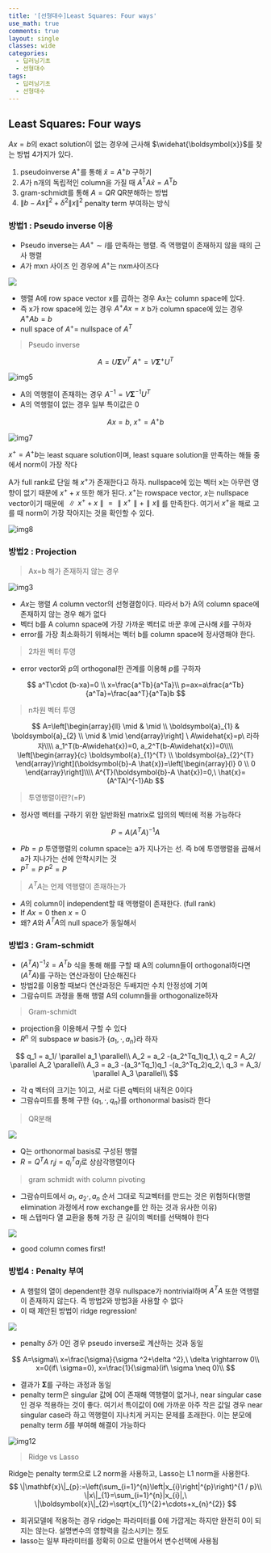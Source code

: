 ```yaml
--- 
title: '[선형대수]Least Squares: Four ways'
use_math: true
comments: true
layout: single
classes: wide
categories:
  - 딥러닝기초
  - 선형대수
tags:
  - 딥러닝기초
  - 선형대수
---
```



## Least Squares: Four ways

$Ax=b$의 exact solution이 없는 경우에 근사해 $\widehat{\boldsymbol{x}}$를 찾는 방법 4가지가 있다.

1. pseudoinverse $A^+$를 통해 $\widehat{x}=A^{+} b$ 구하기
2. $A$가 n개의 독립적인 column을 가질 때 $A^{\mathrm{T}} A \widehat{x}=A^{\mathrm{T}} b$
3. gram-schmidt를 통해 $A=Q R$ QR분해하는 방법
4. $\|b-A x\|^{2}+\delta^{2}\|x\|^{2}$ penalty term 부여하는 방식

### 방법1 :  Pseudo inverse 이용

- Pseudo inverse는 $AA^{+} \sim I$를 만족하는 행렬. 즉 역행렬이 존재하지 않을 때의 근사 행렬
- $A$가 mxn 사이즈 인 경우에 $A^{+}$는 nxm사이즈다

![](http://whdbfla6.github.io/assets/linear-algebra/img6.PNG)

- 행렬 A에 row space vector x를 곱하는 경우 Ax는 column space에 있다. 
- 즉 x가 row space에 있는 경우 $A^{+}Ax=x$ b가 column space에 있는 경우  $A^{+}Ab=b$
- null space of $A^{+} =$ nullspace of $A^T$

> Pseudo inverse 

$$
A=U\boldsymbol{\Sigma} V^T \ A^{+}=V\boldsymbol{\Sigma}^{+}  U^T
$$

![img5](http://whdbfla6.github.io/assets/linear-algebra/img5.PNG)

- A의 역행렬이 존재하는 경우 $A^{-1}=V\boldsymbol{\Sigma}^{-1}  U^T$
- A의 역행렬이 없는 경우 일부 특이값은 0 

$$
Ax=b,\  x^+=A^{+}b
$$

![img7](http://whdbfla6.github.io/assets/linear-algebra/img7.PNG)

$x^{+}=A^{+}b$는 least square solution이며, least square solution을 만족하는 해들 중에서 norm이 가장 작다

A가 full rank로 단일 해 $x^{+}$가 존재한다고 하자. nullspace에 있는 벡터 x는 아무런 영향이 없기 때문에 $x^{+} +x$ 또한 해가 된다. $x^{+}$는 rowspace vector, $x$는 nullspace vector이기 때문에 $\parallel x^{+} + x \parallel = \parallel x^{+} \parallel + \parallel x \parallel$ 를 만족한다.  여기서 $x^{+}$을 해로 고를 때 norm이 가장 작아지는 것을 확인할 수 있다.

![img8](http://whdbfla6.github.io/assets/linear-algebra/img8.PNG)

### 방법2 : Projection 

> Ax=b 해가 존재하지 않는 경우

![img3](http://whdbfla6.github.io/assets/linear-algebra/img3.PNG)

- $Ax$는 행렬 $A$ column vector의 선형결합이다. 따라서 b가 A의 column space에 존재하지 않는 경우 해가 없다
- 벡터 b를 A column space에 가장 가까운 벡터로 바꾼 후에 근사해 $\widehat{x}$를 구하자
- error를 가장 최소화하기 위해서는 벡터 b를 column space에 정사영해야 한다. 

> 2차원 벡터 투영

- error vector와 $p$의 orthogonal한 관계를 이용해 $p$를 구하자

$$
a^T\cdot (b-xa)=0 \\ x=\frac{a^Tb}{a^Ta}\\ p=ax=a\frac{a^Tb}{a^Ta}=\frac{aa^T}{a^Ta}b
$$



> n차원 벡터 투영

$$
A=\left[\begin{array}{ll}
\mid & \mid \\
\boldsymbol{a}_{1} & \boldsymbol{a}_{2} \\
\mid & \mid
\end{array}\right] \ A\widehat{x}=p\ 라하자\\\\ a_1^T(b-A\widehat{x})=0, a_2^T(b-A\widehat{x})=0\\\\
\left[\begin{array}{c}
\boldsymbol{a}_{1}^{T} \\
\boldsymbol{a}_{2}^{T}
\end{array}\right](\boldsymbol{b}-A \hat{x})=\left[\begin{array}{l}
0 \\
0
\end{array}\right]\\\\ A^{T}(\boldsymbol{b}-A \hat{x})=0,\ \hat{x}=(A^TA)^{-1}Ab
$$

> 투영행렬이란?(=P) 

- 정사영 벡터를 구하기 위한 일반화된 matrix로 임의의 벡터에 적용 가능하다

$$
P=A(A^TA)^{-1}A
$$

- $Pb=p$ 투영행렬의 column space는 a가 지나가는 선. 즉 b에 투영행렬을 곱해서 a가 지나가는 선에 안착시키는 것
- $P^T=P\ P^2=P$

> $A^TA$는  언제 역행렬이 존재하는가

- $A$의 column이 independent할 때 역행렬이 존재한다. (full rank)
- If $Ax=0$ then $x=0$
- 왜?  $A$와 $A^TA$의 null space가 동일해서

### 방법3 : Gram-schmidt 

- $(A^TA)^{-1}\hat{x}=A^Tb$ 식을 통해 해를 구할 때 A의 column들이 orthogonal하다면 $(A^TA)$를 구하는 연산과정이 단순해진다
- 방법2를 이용할 때보다 연산과정은 두배지만 수치 안정성에 기여
- 그람슈미트 과정을 통해 행렬 A의 column들을 orthogonalize하자

> Gram-schmidt

- projection을 이용해서 구할 수 있다
- $R^n$ 의 subspace $w$ basis가 {$a_1, \cdot , a_n$}라 하자

$$
q_1 = a_1/ \parallel a_1 \parallel\\ 
A_2 = a_2 -(a_2^Tq_1)q_1,\ q_2 = A_2/ \parallel A_2 \parallel\\ 
A_3 = a_3 -(a_3^Tq_1)q_1 -(a_3^Tq_2)q_2,\ q_3 = A_3/ \parallel A_3 \parallel\\
$$

- 각 q 벡터의 크기는 1이고, 서로 다른 q벡터의 내적은 0이다
- 그람슈미트를 통해 구한 {$q_1, \cdot , q_n$}를 orthonormal basis라 한다

> QR분해

![](http://whdbfla6.github.io/assets/linear-algebra/img9.PNG)

- Q는 orthonormal basis로 구성된 행렬
- $R = Q^TA$ $r_ij = q_i^Ta_j$로 상삼각행렬이다

> gram schmidt with column pivoting

- 그람슈미트에서 $a_1,\ a_2  \cdot , a_n$ 순서 그대로 직교벡터를 만드는 것은 위험하다(행렬 elimination 과정에서 row exchange를 안 하는 것과 유사한 이유)
- 매 스탭마다 열 교환을 통해 가장 큰 길이의 벡터를 선택해야 한다

![](http://whdbfla6.github.io/assets/linear-algebra/img10.PNG)

- good column comes first!

### 방법4 : Penalty 부여

- A 행렬의 열이 dependent한 경우 nullspace가 nontrivial하며 $A^TA$ 또한 역행렬이 존재하지 않는다. 즉 방법2와 방법3을 사용할 수 없다
- 이 때 제안된 방법이 ridge regression!

![](http://whdbfla6.github.io/assets/linear-algebra/img11.PNG)

- penalty $\delta$가 0인 경우 pseudo inverse로 계산하는 것과 동일

$$
A=\sigma\\ x=\frac{\sigma}{\sigma ^2+\delta ^2},\ \delta \rightarrow 0\\
x=0(if\ \sigma=0), x=\frac{1}{\sigma}(if\ \sigma \neq 0)\\
$$

- 결과가  $\boldsymbol{\Sigma}$를 구하는 과정과 동일
- penalty term은 singular 값에 0이 존재해 역행렬이 없거나, near singular case인 경우 적용하는 것이 좋다. 여기서 특이값이 0에 가까운 아주 작은 값일 경우 near singular case라 하고 역행렬이 지나치게 커지는 문제를 초래한다. 이는 분모에 penalty term $\delta$를 부여해 해결이 가능하다

![img12](http://whdbfla6.github.io/assets/linear-algebra/img12.PNG)

> Ridge vs Lasso

Ridge는 penalty term으로 L2 norm을 사용하고, Lasso는 L1 norm을 사용한다. 
$$
\|\mathbf{x}\|_{p}:=\left(\sum_{i=1}^{n}\left|x_{i}\right|^{p}\right)^{1 / p}\\ \|x\|_{1}=\sum_{i=1}^{n}|x_{i}|,\ \|\boldsymbol{x}\|_{2}=\sqrt{x_{1}^{2}+\cdots+x_{n}^{2}}
$$

- 회귀모델에 적용하는 경우 ridge는 파라미터를 0에 가깝게는 하지만 완전히 0이 되지는 않는다. 설명변수의 영향력을 감소시키는 정도
- lasso는 일부 파라미터를 정확히 0으로 만들어서 변수선택에 사용됨
